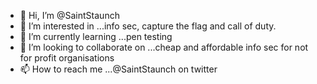 - 👋 Hi, I’m @SaintStaunch
- 👀 I’m interested in ...info sec, capture the flag and call of duty.
- 🌱 I’m currently learning ...pen testing
- 💞️ I’m looking to collaborate on ...cheap and affordable info sec for not for profit organisations
- 📫 How to reach me ...@SaintStaunch on twitter

<!---
SaintStaunch/SaintStaunch is a ✨ special ✨ repository because its `README.md` (this file) appears on your GitHub profile.
You can click the Preview link to take a look at your changes.
--->

